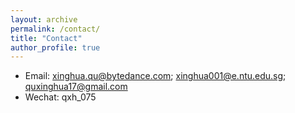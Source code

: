 ```yaml
---
layout: archive
permalink: /contact/
title: "Contact"
author_profile: true
---
```


- Email: xinghua.qu@bytedance.com; xinghua001@e.ntu.edu.sg; quxinghua17@gmail.com
- Wechat: qxh_075

